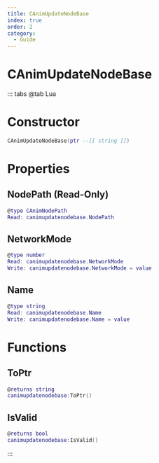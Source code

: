 ```yaml
---
title: CAnimUpdateNodeBase
index: true
order: 2
category:
  - Guide
---
```


# CAnimUpdateNodeBase

::: tabs
@tab Lua
# Constructor
```lua
CAnimUpdateNodeBase(ptr --[[ string ]])
```
# Properties
## NodePath (Read-Only)
```lua
@type CAnimNodePath
Read: canimupdatenodebase.NodePath
```
## NetworkMode 
```lua
@type number
Read: canimupdatenodebase.NetworkMode
Write: canimupdatenodebase.NetworkMode = value
```
## Name 
```lua
@type string
Read: canimupdatenodebase.Name
Write: canimupdatenodebase.Name = value
```
# Functions
## ToPtr
```lua
@returns string
canimupdatenodebase:ToPtr()
```
## IsValid
```lua
@returns bool
canimupdatenodebase:IsValid()
```

:::